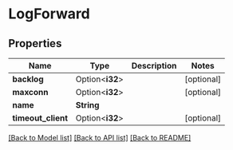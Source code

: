 # LogForward

## Properties

Name | Type | Description | Notes
------------ | ------------- | ------------- | -------------
**backlog** | Option<**i32**> |  | [optional]
**maxconn** | Option<**i32**> |  | [optional]
**name** | **String** |  | 
**timeout_client** | Option<**i32**> |  | [optional]

[[Back to Model list]](../README.md#documentation-for-models) [[Back to API list]](../README.md#documentation-for-api-endpoints) [[Back to README]](../README.md)


